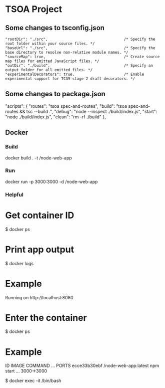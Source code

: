 # TSOA Project

## Some changes to tsconfig.json
    "rootDir": "./src",                                  /* Specify the root folder within your source files. */
    "baseUrl": "./src",                                  /* Specify the base directory to resolve non-relative module names. */
    "sourceMap": true,                                   /* Create source map files for emitted JavaScript files. */
    "outDir": "./build",                                 /* Specify an output folder for all emitted files. */
    "experimentalDecorators": true,                      /* Enable experimental support for TC39 stage 2 draft decorators. */

## Some changes to package.json
  "scripts": {
      "routes": "tsoa spec-and-routes",
      "build": "tsoa spec-and-routes && tsc --build .",
      "debug": "node --inspect ./build/index.js",
      "start": "node ./build/index.js",
      "clean": "rm -rf ./build"
  },


## Docker

### Build
docker build . -t <your username>/node-web-app

### Run
docker run -p 3000:3000 -d <your username>/node-web-app

### Helpful
# Get container ID
$ docker ps

# Print app output
$ docker logs <container id>

# Example
Running on http://localhost:8080

# Enter the container
$ docker ps

# Example
ID            IMAGE                                COMMAND    ...   PORTS
ecce33b30ebf  <your username>/node-web-app:latest  npm start  ...   3000->3000

$ docker exec -it <container id> /bin/bash
